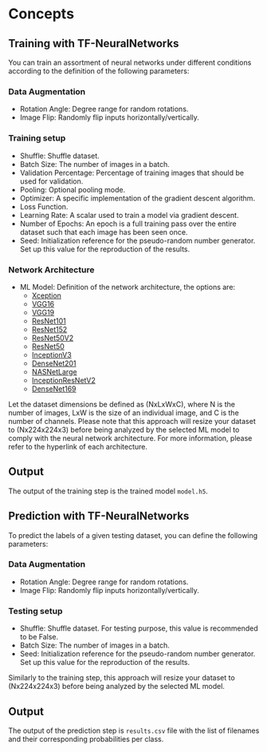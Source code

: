 # Concepts

## Training with TF-NeuralNetworks
You can train an assortment of neural networks under different conditions according to the
definition of the following parameters:

### Data Augmentation
* Rotation Angle: Degree range for random rotations.
* Image Flip: Randomly flip inputs horizontally/vertically.

### Training setup
* Shuffle: Shuffle dataset.
* Batch Size: The number of images in a batch.
* Validation Percentage: Percentage of training images that should be used for validation.
* Pooling: Optional pooling mode.
* Optimizer: A specific implementation of the gradient descent algorithm.
* Loss Function.
* Learning Rate: A scalar used to train a model via gradient descent.
* Number of Epochs: An epoch is a full training pass over the entire dataset such that 
each image has been seen once.
* Seed: Initialization reference for the pseudo-random number generator. Set up this value 
for the reproduction of the results.

### Network Architecture
* ML Model: Definition of the network architecture, the options are:
  * [Xception](https://www.tensorflow.org/api_docs/python/tf/keras/applications/xception/Xception)
  * [VGG16](https://www.tensorflow.org/api_docs/python/tf/keras/applications/vgg16/VGG16)
  * [VGG19](https://www.tensorflow.org/api_docs/python/tf/keras/applications/vgg19/VGG19)
  * [ResNet101](https://www.tensorflow.org/api_docs/python/tf/keras/applications/resnet/ResNet101)
  * [ResNet152](https://www.tensorflow.org/api_docs/python/tf/keras/applications/resnet/ResNet152)
  * [ResNet50V2](https://www.tensorflow.org/api_docs/python/tf/keras/applications/resnet_v2/ResNet50V2)
  * [ResNet50](https://www.tensorflow.org/api_docs/python/tf/keras/applications/resnet50/ResNet50)
  * [InceptionV3](https://www.tensorflow.org/api_docs/python/tf/keras/applications/inception_v3/InceptionV3)
  * [DenseNet201](https://www.tensorflow.org/api_docs/python/tf/keras/applications/densenet/DenseNet201)
  * [NASNetLarge](https://www.tensorflow.org/api_docs/python/tf/keras/applications/nasnet/NASNetLarge)
  * [InceptionResNetV2](https://www.tensorflow.org/api_docs/python/tf/keras/applications/inception_resnet_v2/InceptionResNetV2)
  * [DenseNet169](https://www.tensorflow.org/api_docs/python/tf/keras/applications/densenet/DenseNet169)

Let the dataset dimensions be defined as (NxLxWxC), where N is the number of
images, LxW is the size of an individual image, and C is the number of channels. Please
note that this approach will resize your dataset to (Nx224x224x3) before being analyzed 
by the selected ML model to comply with the neural network architecture. For more 
information, please refer to the hyperlink of each architecture.

## Output
The output of the training step is the trained model `model.h5`.

## Prediction with TF-NeuralNetworks
To predict the labels of a given testing dataset, you can define the following 
parameters:

### Data Augmentation
* Rotation Angle: Degree range for random rotations.
* Image Flip: Randomly flip inputs horizontally/vertically.

### Testing setup
* Shuffle: Shuffle dataset. For testing purpose, this value is recommended to be False.
* Batch Size: The number of images in a batch.
* Seed: Initialization reference for the pseudo-random number generator. Set up this value 
for the reproduction of the results.

Similarly to the training step, this approach will resize your dataset to (Nx224x224x3) before being analyzed 
by the selected ML model.

## Output
The output of the prediction step is `results.csv` file with the list of filenames and their 
corresponding probabilities per class.
